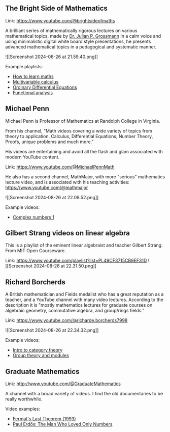 ## The Bright Side of Mathematics

Link: https://www.youtube.com/@brightsideofmaths

A brilliant series of mathematically rigorous lectures on various mathematical topics, made by [Dr. Julian P. Grossmann](https://jp-g.de) In a calm voice and using minimalistic digital white board style presentations, he presents advanced mathematical topics in a pedagogical and systematic manner.


![[Screenshot 2024-08-26 at 21.59.40.png]]

Example playlists:
- [How to learn maths](https://www.youtube.com/watch?v=Ob_S-w54f14&list=PLBh2i93oe2quqtKOibchMxIbuLY41RmJa)
- [Multivariable calculus](https://www.youtube.com/watch?v=4QhZTagNq9Q&list=PLBh2i93oe2qv4G2AyarkbR3OKBml0hXEg)
- [Ordinary Differential Equations](https://www.youtube.com/watch?v=pOD5oKpBP-c&list=PLBh2i93oe2qtAFfLUm_dAVcTf3N9McK0U)
- [Functional analysis](https://www.youtube.com/watch?v=yDdxFBcvSGw&list=PLBh2i93oe2qsGKDOsuVVw-OCAfprrnGfr)

## Michael Penn

Michael Penn is Professor of Mathematics at Randolph College in Virginia.

From his channel, "Math videos covering a wide variety of topics from theory to application. Calculus, Differential Equations, Number Theory, Proofs, unique problems and much more."

His videos are entertaining and avoid all the flash and glam associated with modern YouTube content. 

Link: https://www.youtube.com/@MichaelPennMath

He also has a second channel, MathMajor, with more "serious" mathematics lecture video, and is associated with his teaching activities: https://www.youtube.com/@mathmajor



![[Screenshot 2024-08-26 at 22.08.52.png]]

Example videos:
- [Complex numbers 1](https://www.youtube.com/watch?v=OAahmA7lr8Q&list=PLVMgvCDIRy1wzJcFNGw7t4tehgzhFtBpm)



## Gilbert Strang videos on linear algebra

This is a playlist of the eminent linear algebraist and teacher Gilbert Strang. From MIT Open Courseware.

Link: https://www.youtube.com/playlist?list=PL49CF3715CB9EF31D
![[Screenshot 2024-08-26 at 22.31.50.png]]

## Richard Borcherds

A British mathematician and Fields medalist who has a great reputation as a teacher, and a YouTube channel with many video lectures. According to the description it is "mostly mathematics lectures for graduate courses on algebraic geometry, commutative algebra, and group/rings fields."

Link: https://www.youtube.com/@richarde.borcherds7998


![[Screenshot 2024-08-26 at 22.34.32.png]]


Example videos:
- [Intro to category theory](https://www.youtube.com/watch?v=JOp7mH72Jlg&list=PL8yHsr3EFj51F9XZ_Ka4bLnQoxTdMx0AL)
- [Group theory and modules](https://www.youtube.com/watch?v=4WmIDodIgac&list=PL8yHsr3EFj52XDLrmvrFDgwcf6XOm2TEE)

## Graduate Mathematics

Link: http://www.youtube.com/@GraduateMathematics

A channel with a broad variety of videos. I find the old documentaries to be really worthwhile.

Video examples:
- [Fermat's Last Theorem (1993)](https://www.youtube.com/watch?v=6ymTZEeTjI8&t=32s)
- [Paul Erdős: The Man Who Loved Only Numbers](https://www.youtube.com/watch?v=9634A0iBw7w)


